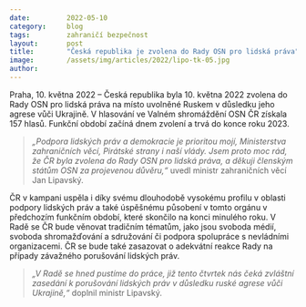 ```yaml
---
date:         2022-05-10
category:     blog
tags:         zahraničí bezpečnost
layout:       post
title:        "Česká republika je zvolena do Rady OSN pro lidská práva"
image:        /assets/img/articles/2022/lipo-tk-05.jpg 
author:       
---
```


Praha, 10. května 2022 – Česká republika byla 10. května 2022 zvolena do Rady OSN pro lidská práva na místo uvolněné Ruskem v důsledku jeho agrese vůči Ukrajině. V hlasování ve Valném shromáždění OSN ČR získala 157 hlasů. Funkční období začíná dnem zvolení a trvá do konce roku 2023.

> *„Podpora lidských práv a demokracie je prioritou mojí, Ministerstva zahraničních věcí, Pirátské strany i naší vlády. Jsem proto moc rád, že ČR byla zvolena do Rady OSN pro lidská práva, a děkuji členským státům OSN za projevenou důvěru,“* uvedl ministr zahraničních věcí Jan Lipavský.

ČR v kampani uspěla i díky svému dlouhodobě vysokému profilu v oblasti podpory lidských práv a také úspěšnému působení v tomto orgánu v předchozím funkčním období, které skončilo na konci minulého roku. V Radě se ČR bude věnovat tradičním tématům, jako jsou svoboda médií, svoboda shromažďování a sdružování či podpora spolupráce s nevládními organizacemi. ČR se bude také zasazovat o adekvátní reakce Rady na případy závažného porušování lidských práv.

> *„V Radě se hned pustíme do práce, již tento čtvrtek nás čeká zvláštní zasedání k porušování lidských práv v důsledku ruské agrese vůči Ukrajině,“* doplnil ministr Lipavský.

